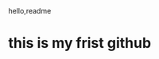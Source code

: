 <html>

<head>
<tittle>hello,readme</tittle>
</head>

<body>

<h1>this is my frist github<h1>
<body>

</html>
